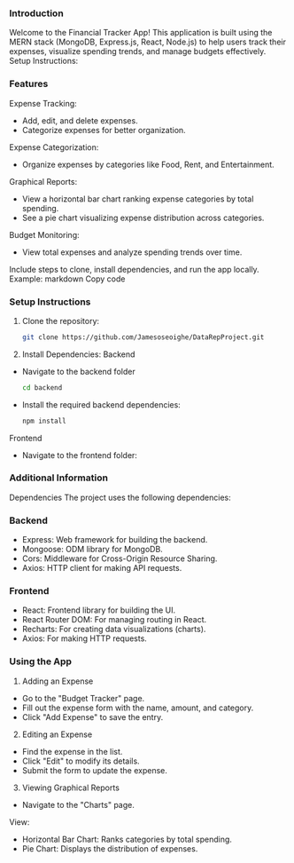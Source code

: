 ### Introduction
Welcome to the Financial Tracker App! This application is built using the MERN stack (MongoDB, Express.js, React, Node.js) to help users track their expenses, visualize spending trends, and manage budgets effectively.
Setup Instructions:

### Features
Expense Tracking:
 - Add, edit, and delete expenses.
 - Categorize expenses for better organization.

Expense Categorization: 
- Organize expenses by categories like Food, Rent, and Entertainment.

Graphical Reports:
  - View a horizontal bar chart ranking expense categories by total spending.
  - See a pie chart visualizing expense distribution across categories.
  
Budget Monitoring:
  - View total expenses and analyze spending trends over time.


Include steps to clone, install dependencies, and run the app locally.
Example:
markdown
Copy code
### Setup Instructions
1. Clone the repository:
   ```bash
   git clone https://github.com/Jamesoseoighe/DataRepProject.git
   ```
2. Install Dependencies:
Backend
- Navigate to the backend folder
     ```bash
     cd backend
     ```
- Install the required backend dependencies:
     ```bash
     npm install
     ```
Frontend
 - Navigate to the frontend folder:

   
### Additional Information
Dependencies
The project uses the following dependencies:

### Backend
- Express: Web framework for building the backend.
- Mongoose: ODM library for MongoDB.
- Cors: Middleware for Cross-Origin Resource Sharing.
- Axios: HTTP client for making API requests.
### Frontend
- React: Frontend library for building the UI.
- React Router DOM: For managing routing in React.
- Recharts: For creating data visualizations (charts).
- Axios: For making HTTP requests.

### Using the App
1. Adding an Expense
- Go to the "Budget Tracker" page.
- Fill out the expense form with the name, amount, and category.
- Click "Add Expense" to save the entry.
2. Editing an Expense
- Find the expense in the list.
- Click "Edit" to modify its details.
- Submit the form to update the expense.
3. Viewing Graphical Reports
- Navigate to the "Charts" page.

View:
- Horizontal Bar Chart: Ranks categories by total spending.
- Pie Chart: Displays the distribution of expenses.

